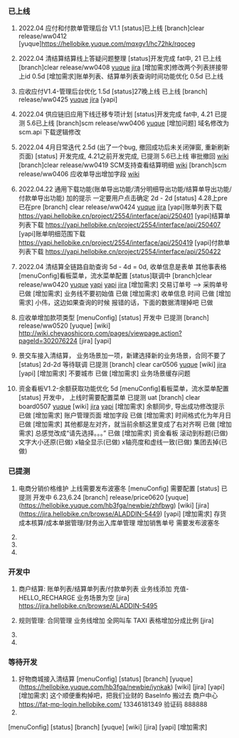 ### 已上线
1. 2022.04 应付和付款单管理后台 V1.1
  [status]已上线
  [branch]clear release/ww0412
  [yuque]https://hellobike.yuque.com/mqxgv1/hc72hk/rqoceg

2. 2022.04 清结算结算线上答疑问题整理
  [status]开发完成 fat中, 21 已上线
  [branch]clear release/ww0408
  [yuque](https://hellobike.yuque.com/mqxgv1/at0uwh/gaa5ib)
  [jira](https://jira.hellobike.cn/browse/ALADDIN-4706)
  [增加需求]修改两个列表拼接带上id 0.5d
  [增加需求]账单列表、结算单列表查询时间功能优化 0.5d 已上线

3. 应收应付V1.4-管理后台优化 1.5d
  [status]27晚上线 已上线
  [branch] release/ww0425
  [yuque](https://hellobike.yuque.com/docs/share/dc4fd5c1-f5ba-4da5-a3a9-5486da8dc1e6?#)
  [jira](https://jira.hellobike.cn/browse/ALADDIN-4898)
  [yapi]

4. 2022.04 供应链旧应用下线迁移专项计划
  [status]开发完成 fat中, 4.21 已提测  5.6已上线
  [branch]scm release/ww0406
  [yuque](https://hellobike.yuque.com/vo6hf0/gydhg1/mr7nm4)
  [增加问题] 域名修改为scm.api 下载逻辑修改

5. 2022.04 4月日常迭代 2.5d (出了一个bug, 撤回成功后未关闭弹窗, 重新刷新页面)
  [status] 开发完成, 4.21之前开发完成, 已提测   5.6已上线
  审批撤回 
  [wiki](http://wiki.cheyaoshicorp.com/pages/viewpage.action?pageId=292672030)
  [branch]clear release/ww0419
  SCM支持查看结算明细
  [wiki](http://wiki.cheyaoshicorp.com/pages/viewpage.action?pageId=292675493)
  [branch]scm release/ww0406
  应收单导出增加字段
  [wiki](http://wiki.cheyaoshicorp.com/pages/viewpage.action?pageId=264057701)

6. 2022.04.22 通用下载功能(账单导出功能/清分明细导出功能/结算单导出功能/付款单导出功能) 加的提示 一定要用户点击确定 
  2d - 2d
  [status] 4.28上pre 已在pre
  [branch] clear release/ww0424
  [yuque](https://hellobike.yuque.com/hb3fga/newbie/mc33f5)
  [jira](https://jira.hellobike.cn/browse/ALADDIN-4295)
  [yapi]账单列表下载 https://yapi.hellobike.cn/project/2554/interface/api/250401
  [yapi]结算单列表下载 https://yapi.hellobike.cn/project/2554/interface/api/250407
  [yapi]账单明细范围下载 https://yapi.hellobike.cn/project/2554/interface/api/250419
  [yapi]付款单列表下载 https://yapi.hellobike.cn/project/2554/interface/api/250422

7. 2022.04 清结算全链路自助查询 5d - 4d = 0d, 收单信息是表单  其他事表格
  [menuConfig]看板菜单，流水菜单配置
  [status]联调中
  [branch]clear release/ww0420
  [yuque](https://hellobike.yuque.com/hb3fga/newbie/iwa6zg)
  [yapi](https://yapi.hellobike.cn/project/2554/interface/api/249732)
  [yapi](https://yapi.hellobike.cn/project/2554/interface/api/249804)
  [jira](https://jira.hellobike.cn/browse/ALADDIN-4706)
  [增加需求] 交易订单号 --> 采购单号 已做
  [增加需求] 业务线不要初始值 已做
  [增加需求] 收单信息 时间 已做
  [增加需求] 小伟，这边如果查询的时候 报错的话，下面的数据清理掉吧 已做
  <!-- JZ-CG-ST1DCJ-20201120-001(LX) -->
  <!-- 业务订单号：TJJHBB-CG-TJJH-20220315-001(PC) -->
  <!-- 入库/发货单号：sn_20220317821693101696307200 -->
  <!-- HELLO_EXPRESSCAR -->
  <!-- TP20220126114955200000100030024 -->

8. 应收单增加款项类型
  [menuConfig]
  [status] 开发中 已提测
  [branch] release/ww0520
  [yuque] 
  [wiki] http://wiki.cheyaoshicorp.com/pages/viewpage.action?pageId=302076224
  [jira]
  [yapi]

9. 景交车接入清结算， 业务场景加一项，新建选择新的业务场景，合同不要了
  [status] 2d-2d 等待联调 已提测
  [branch] clear car0506
  [yuque](https://hellobike.yuque.com/hb3fga/newbie/gd3st9)
  [wiki]
  [jira](https://jira.hellobike.cn/browse/ALADDIN-4964)
  [yapi]
  [增加需求] 不要城市 已做
  [增加需求] 业务场景缓存问题

10. 资金看板V1.2-余额获取功能优化 5d
  [menuConfig]看板菜单，流水菜单配置
  [status] 开发中， 上线时需要配置菜单 已提测 uat
  [branch] clear board0507
  [yuque](https://hellobike.yuque.com/hb3fga/newbie/gzevzp)
  [wiki]
  [jira](https://jira.hellobike.cn/browse/ALADDIN-4843)
  [yapi](https://hellobike.yuque.com/mqxgv1/hc72hk/se5bt5#j1F4E)
  [增加需求] 余额同步, 导出成功修改提示 已做
  [增加需求] 账户管理页面 增加字段  已做
  [增加需求] 时间格式化为年月日 已做
  [增加需求] 其他都是左对齐，就当前余额这里变成了右对齐啊 已做
  [增加需求] 总感觉改成“请先选择。。。” 已做
  [增加需求] 资金看板  滚动到标题(已做)  文字大小还原(已做)  x轴全显示(已做)  x轴亮度和虚线一致(已做)  集团去掉(已做)
### 已提测
1. 电商分销价格维护 上线需要发布波塞冬
  [menuConfig] 需要配置
  [status] 已提测 开发中 6.23,6.24
  [branch] release/price0620
  [yuque] (https://hellobike.yuque.com/hb3fga/newbie/zhfbwg)
  [wiki]
  [jira] (https://jira.hellobike.cn/browse/ALADDIN-5449)
  [yapi]
  [增加需求] 存货成本核算/成本单据管理/财务出入库单管理  增加销售单号 需要发布波塞冬

2. 

3. 

4. 
### 开发中
1. 商户结算: 账单列表/结算单列表/付款单列表 业务线添加 充值-HELLO_RECHARGE  业务场景为空
  [jira] https://jira.hellobike.cn/browse/ALADDIN-5495

2. 规则管理: 合同管理 业务线增加 全网叫车 TAXI  表格增加分成比例
  [jira]


3. 

4. 
### 等待开发
1. 好物商城接入清结算
  [menuConfig]
  [status]
  [branch]
  [yuque] (https://hellobike.yuque.com/hb3fga/newbie/iynkak)
  [wiki]
  [jira]
  [yapi]
  [增加需求] 这个顺便重构掉吧，把我们业财的 BaseInfo 搬过去
  商户中心   https://fat-mp-login.hellobike.com/   13346181349   验证码 888888
2. 
  [menuConfig]
  [status]
  [branch]
  [yuque]
  [wiki]
  [jira]
  [yapi]
  [增加需求]